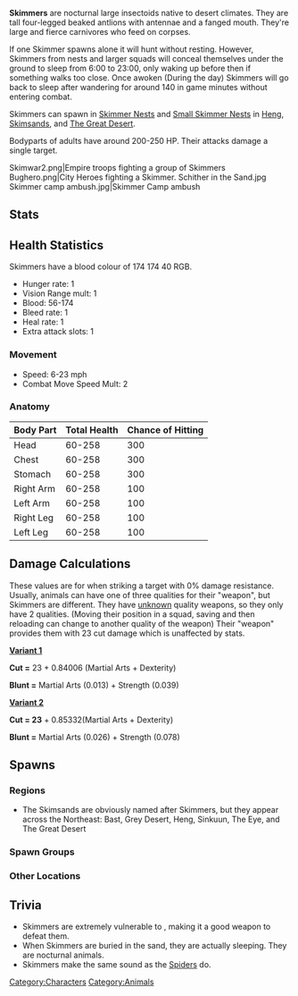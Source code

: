 **Skimmers** are nocturnal large insectoids native to desert climates.
They are tall four-legged beaked antlions with antennae and a fanged
mouth. They're large and fierce carnivores who feed on corpses.

If one Skimmer spawns alone it will hunt without resting. However,
Skimmers from nests and larger squads will conceal themselves under the
ground to sleep from 6:00 to 23:00, only waking up before then if
something walks too close. Once awoken (During the day) Skimmers will go
back to sleep after wandering for around 140 in game minutes without
entering combat.

Skimmers can spawn in [Skimmer Nests](Skimmer_Nest.md "wikilink") and
[Small Skimmer Nests](Small_Skimmer_Nest "wikilink") in
[Heng](Heng_(Zone).md "wikilink"), [Skimsands](Skimsands.md "wikilink"), and
[The Great Desert](The_Great_Desert.md "wikilink").

Bodyparts of adults have around 200-250 HP. Their attacks damage a
single target.

Skimwar2.png\|Empire troops fighting a group of Skimmers
Bughero.png\|City Heroes fighting a Skimmer. Schither in the Sand.jpg
Skimmer camp ambush.jpg\|Skimmer Camp ambush

## Stats

## Health Statistics

Skimmers have a blood colour of 174 174 40 RGB.

- Hunger rate: 1
- Vision Range mult: 1
- Blood: 56-174
- Bleed rate: 1
- Heal rate: 1
- Extra attack slots: 1

### Movement

- Speed: 6-23 mph
- Combat Move Speed Mult: 2

### Anatomy

| Body Part | Total Health | Chance of Hitting |
|-----------|--------------|-------------------|
| Head      | 60-258       | 300               |
| Chest     | 60-258       | 300               |
| Stomach   | 60-258       | 300               |
| Right Arm | 60-258       | 100               |
| Left Arm  | 60-258       | 100               |
| Right Leg | 60-258       | 100               |
| Left Leg  | 60-258       | 100               |

## Damage Calculations

These values are for when striking a target with 0% damage resistance.
Usually, animals can have one of three qualities for their "weapon", but
Skimmers are different. They have
[unknown](Unknown_(manufacturer).md "wikilink") quality weapons, so they
only have 2 qualities. (Moving their position in a squad, saving and
then reloading can change to another quality of the weapon) Their
"weapon" provides them with 23 cut damage which is unaffected by stats.

**<u>Variant 1</u>**

**Cut =** 23 + 0.84006 (Martial Arts + Dexterity)

**Blunt =** Martial Arts (0.013) + Strength (0.039)

**<u>Variant 2</u>**

**Cut = 23** + 0.85332(Martial Arts + Dexterity)

**Blunt =** Martial Arts (0.026) + Strength (0.078)

## Spawns

### Regions

- The Skimsands are obviously named after Skimmers, but they appear
  across the Northeast: Bast, Grey Desert, Heng, Sinkuun, The Eye, and
  The Great Desert

### Spawn Groups

### Other Locations

## Trivia

- Skimmers are extremely vulnerable to [](Desert_Sabre.md), making it a good weapon to defeat
  them.
- When Skimmers are buried in the sand, they are actually sleeping. They
  are nocturnal animals.
- Skimmers make the same sound as the [Spiders](Skin_Spider.md "wikilink")
  do.

[Category:Characters](Category:Characters "wikilink")
[Category:Animals](Category:Animals "wikilink")